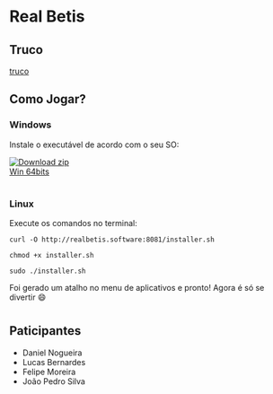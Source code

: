 # Real Betis
## Truco
[truco](https://www.canva.com/design/DAGCrxVoyTc/jdYplWttoWTvX94xMlWW5w/edit)

## Como Jogar?

### Windows
Instale o executável de acordo com o seu SO:

[![Download zip](https://custom-icon-badges.demolab.com/badge/-Download-blue?style=for-the-badge&logo=download&logoColor=white "Download zip")](http://realbetis.software:8081/win32Build.zip)  
[Win 64bits](http://realbetis.software:8081/win64Build.zip)
#

### Linux
Execute os comandos no terminal:
```
curl -O http://realbetis.software:8081/installer.sh
```
```
chmod +x installer.sh
```
```
sudo ./installer.sh
```
Foi gerado um atalho no menu de aplicativos e pronto! Agora é só se divertir 😄
#

## Paticipantes
- Daniel Nogueira
- Lucas Bernardes
- Felipe Moreira
- João Pedro Silva
